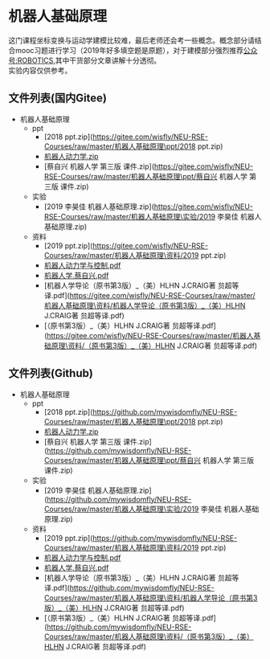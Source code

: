 # 机器人基础原理
这门课程坐标变换与运动学建模比较难，最后老师还会考一些概念。概念部分请结合mooc习题进行学习（2019年好多填空题是原题），对于建模部分强烈推荐[公众号:ROBOTICS](https://mp.weixin.qq.com/s/jx2ViAcofXmrgsbLAW2_3Q),其中干货部分文章讲解十分透彻。  
实验内容仅供参考。  



## 文件列表(国内Gitee)

- 机器人基础原理
    - ppt
        - [2018 ppt.zip](https://gitee.com/wisfly/NEU-RSE-Courses/raw/master/机器人基础原理\ppt/2018 ppt.zip)
        - [机器人动力学.zip](https://gitee.com/wisfly/NEU-RSE-Courses/raw/master/机器人基础原理\ppt/机器人动力学.zip)
        - [蔡自兴 机器人学 第三版  课件.zip](https://gitee.com/wisfly/NEU-RSE-Courses/raw/master/机器人基础原理\ppt/蔡自兴 机器人学 第三版  课件.zip)
    - 实验
        - [2019 李昊佳 机器人基础原理.zip](https://gitee.com/wisfly/NEU-RSE-Courses/raw/master/机器人基础原理\实验/2019 李昊佳 机器人基础原理.zip)
    - 资料
        - [2019 ppt.zip](https://gitee.com/wisfly/NEU-RSE-Courses/raw/master/机器人基础原理\资料/2019 ppt.zip)
        - [机器人动力学与控制.pdf](https://gitee.com/wisfly/NEU-RSE-Courses/raw/master/机器人基础原理\资料/机器人动力学与控制.pdf)
        - [机器人学.蔡自兴.pdf](https://gitee.com/wisfly/NEU-RSE-Courses/raw/master/机器人基础原理\资料/机器人学.蔡自兴.pdf)
        - [机器人学导论（原书第3版）_（美）HLHN J.CRAIG著  贠超等译.pdf](https://gitee.com/wisfly/NEU-RSE-Courses/raw/master/机器人基础原理\资料/机器人学导论（原书第3版）_（美）HLHN J.CRAIG著  贠超等译.pdf)
        - [（原书第3版）_（美）HLHN J.CRAIG著  贠超等译.pdf](https://gitee.com/wisfly/NEU-RSE-Courses/raw/master/机器人基础原理\资料/（原书第3版）_（美）HLHN J.CRAIG著  贠超等译.pdf)


## 文件列表(Github)

- 机器人基础原理
    - ppt
        - [2018 ppt.zip](https://github.com/mywisdomfly/NEU-RSE-Courses/raw/master/机器人基础原理\ppt/2018 ppt.zip)
        - [机器人动力学.zip](https://github.com/mywisdomfly/NEU-RSE-Courses/raw/master/机器人基础原理\ppt/机器人动力学.zip)
        - [蔡自兴 机器人学 第三版  课件.zip](https://github.com/mywisdomfly/NEU-RSE-Courses/raw/master/机器人基础原理\ppt/蔡自兴 机器人学 第三版  课件.zip)
    - 实验
        - [2019 李昊佳 机器人基础原理.zip](https://github.com/mywisdomfly/NEU-RSE-Courses/raw/master/机器人基础原理\实验/2019 李昊佳 机器人基础原理.zip)
    - 资料
        - [2019 ppt.zip](https://github.com/mywisdomfly/NEU-RSE-Courses/raw/master/机器人基础原理\资料/2019 ppt.zip)
        - [机器人动力学与控制.pdf](https://github.com/mywisdomfly/NEU-RSE-Courses/raw/master/机器人基础原理\资料/机器人动力学与控制.pdf)
        - [机器人学.蔡自兴.pdf](https://github.com/mywisdomfly/NEU-RSE-Courses/raw/master/机器人基础原理\资料/机器人学.蔡自兴.pdf)
        - [机器人学导论（原书第3版）_（美）HLHN J.CRAIG著  贠超等译.pdf](https://github.com/mywisdomfly/NEU-RSE-Courses/raw/master/机器人基础原理\资料/机器人学导论（原书第3版）_（美）HLHN J.CRAIG著  贠超等译.pdf)
        - [（原书第3版）_（美）HLHN J.CRAIG著  贠超等译.pdf](https://github.com/mywisdomfly/NEU-RSE-Courses/raw/master/机器人基础原理\资料/（原书第3版）_（美）HLHN J.CRAIG著  贠超等译.pdf)
